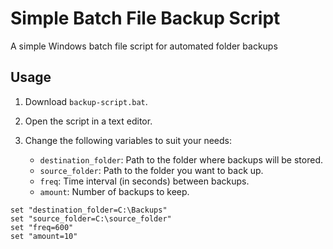 # Simple Batch File Backup Script
A simple Windows batch file script for automated folder backups

## Usage

1. Download `backup-script.bat`.
2. Open the script in a text editor.
3. Change the following variables to suit your needs:

   - `destination_folder`: Path to the folder where backups will be stored.
   - `source_folder`: Path to the folder you want to back up.
   - `freq`: Time interval (in seconds) between backups.
   - `amount`: Number of backups to keep.

```batch
set "destination_folder=C:\Backups"
set "source_folder=C:\source_folder"
set "freq=600"
set "amount=10"
